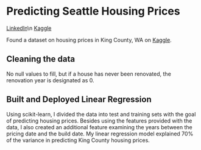 # **Predicting Seattle Housing Prices**

[LinkedIn](https://www.linkedin.com/in/douglas-pizac-ms/)\n
[Kaggle](https://www.kaggle.com/pizacd)

Found a dataset on housing prices in King County, WA on [Kaggle](https://www.kaggle.com/harlfoxem/housesalesprediction).

## Cleaning the data

No null values to fill, but if a house has never been renovated, the renovation year is designated as 0. 

## Built and Deployed Linear Regression 

Using scikit-learn, I divided the data into test and training sets with the goal of predicting housing prices. Besides using the features provided with the data, I also created an additional feature examining the years between the pricing date and the build date. My linear regression model explained 70% of the variance in predicting King County housing prices.